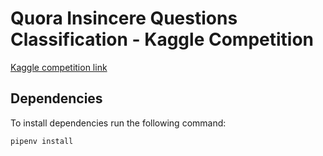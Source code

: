 # Quora Insincere Questions Classification - Kaggle Competition

[Kaggle competition link](https://www.kaggle.com/c/quora-insincere-questions-classification)

## Dependencies

To install dependencies run the following command:

```
pipenv install
```
